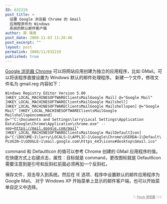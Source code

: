```yaml
---
ID: 632219
post_title: >
  设置 Google 浏览器 Chrome 的 Gmail
  应用程序作为 Windows
  系统的默认邮件客户端
author: 南 靖男
post_date: 2008-11-03 11:26:46
post_excerpt: ""
layout: post
permalink: 2008/11/632219
published: true
---
```

<a href="http://www.google.com/chrome">Google 浏览器 Chrome</a> 可以将网站应用创建为独立的应用程序，比如 GMail。可以将该程序直接设置为 Windows 默认的邮件处理程序。
新建一个文件，修改文件名为 gmail.reg 内容如下：

<code>Windows Registry Editor Version 5.00
[HKEY_LOCAL_MACHINESOFTWAREClientsMailGoogle Mail]
@="Google Mail"
[HKEY_LOCAL_MACHINESOFTWAREClientsMailGoogle Mailshell]
[HKEY_LOCAL_MACHINESOFTWAREClientsMailGoogle Mailshellopen]
@="Google Mail"
[HKEY_LOCAL_MACHINESOFTWAREClientsMailGoogle Mailshellopencommand]
@=""C:\Documents and Settings\larry\Local Settings\Application Data\Google\Chrome\Application\chrome.exe" --app=https://mail.google.com/mail"
[HKEY_LOCAL_MACHINESOFTWAREClientsMailGoogle MailDefaultIcon]
@="C:\DOCUME~1\larry\LOCALS~1\APPLIC~1\Google\Chrome\USERDA~1\Default\PLUGIN~1\GOOGLE~1\mail.google.com\https_443\icons#desktop\Gmail.ico"</code>   

command 和 DefaultIcon 的值可以参考 Chrome 创建的 GMail 应用程序的值。<!--more-->
在快捷方式上右键点击，属性：目标就是 command，更改图标就是 DefaultIcon
需要注意到是引号和反斜杠前面必须再加一个反斜杠。

保存文件，双击导入到系统。然后在 IE 选项、程序中设置默认的邮件应用程序为 Google Mail。
对于 Windows XP 开始菜单上显示的邮件客户端，也可以开始菜单自定义中选择。

<div class="flockcredit" style="text-align: right; color: #CCC; font-size: x-small;">用 <a href="http://www.flock.com/blogged-with-flock" style="color: #999; font-weight: bold;" target="_new" title="Flock Browser">Flock 浏览器</a> 创建</div>